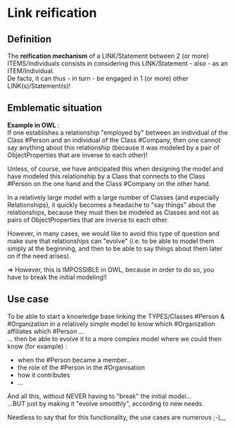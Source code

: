 Link reification
==

Definition
-
The __reification mechanism__ of a LINK/Statement between 2 (or more) ITEMS/Individuals consists in considering this LINK/Statement - also - as an ITEM/Individual.   
De facto, it can thus - in turn - be engaged in 1 (or more) other LINK(s)/Statement(s)!

Emblematic situation
-
__Example in OWL__ :   
If one establishes a relationship "employed by" between an individual of the Class #Person and an individual of the Class #Company, then one cannot say anything about this relationship (because it was modeled by a pair of ObjectProperties that are inverse to each other)!   

Unless, of course, we have anticipated this when designing the model and have modeled this relationship by a Class that connects to the Class #Person on the one hand and the Class #Company on the other hand.   

In a relatively large model with a large number of Classes (and especially Relationships), it quickly becomes a headache to "say things" about the relationships, because they must then be modeled as Classes and not as pairs of ObjectProperties that are inverse to each other.

However, in many cases, we would like to avoid this type of question and make sure that relationships can "evolve" (i.e. to be able to model them simply at the beginning, and then to be able to say things about them later on if the need arises).

=> However, this is IMPOSSIBLE in OWL, because in order to do so, you have to break the initial modeling!!

Use case
-
To be able to start a knowledge base linking the TYPES/Classes #Person & #Organization in a relatively simple model to know which #Organization affiliates which #Person ...   
... then be able to evolve it to a more complex model where we could then know (for example) :
   - when the #Person became a member...
   - the role of the #Person in the #Organisation
   - how it contributes 
   - ...
   
   And all this, without NEVER having to "break" the initial model...    
   ...BUT just by making it "evolve smoothly", according to new needs. 
   
   Needless to say that for this functionality, the use cases are numerous ;-)__ 
